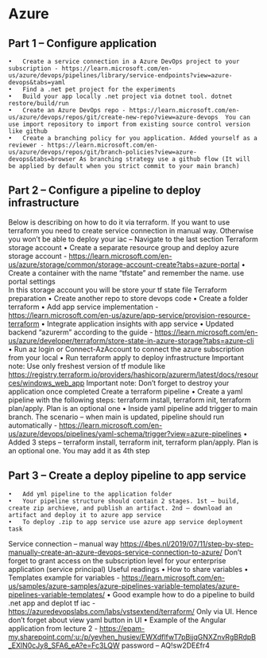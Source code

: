 # Azure
## Part 1 – Configure application
	•	Create a service connection in a Azure DevOps project to your subscription - https://learn.microsoft.com/en-us/azure/devops/pipelines/library/service-endpoints?view=azure-devops&tabs=yaml
	•	Find a .net pet project for the experiments
	•	Build your app locally .net project via dotnet tool. dotnet restore/build/run
	•	Create an Azure DevOps repo - https://learn.microsoft.com/en-us/azure/devops/repos/git/create-new-repo?view=azure-devops  You can use import repository to import from existing source control version like github
	•	Create a branching policy for you application. Added yourself as a reviewer - https://learn.microsoft.com/en-us/azure/devops/repos/git/branch-policies?view=azure-devops&tabs=browser As branching strategy use a github flow (It will be applied by default when you strict commit to your main branch)
## Part 2 – Configure a pipeline to deploy infrastructure 
Below is describing on how to do it via terraform. If you want to use terraform you need to create service connection in manual way. Otherwise you won’t be able to deploy your iac – Navigate to the last section
Terraform storage account 
	•	Create a separate resource group and deploy azure storage account - https://learn.microsoft.com/en-us/azure/storage/common/storage-account-create?tabs=azure-portal
	•	Create a container with the name “tfstate” and remember the name. use portal settings  
In this storage account you will be store your tf state file
Terraform preparation
	•	Create another repo to store devops code
	•	Create a folder terraform
	•	Add app service implementation - https://learn.microsoft.com/en-us/azure/app-service/provision-resource-terraform 
	•	Integrate application insights with app service
	•	Updated backend “azurerm” according to the guide - https://learn.microsoft.com/en-us/azure/developer/terraform/store-state-in-azure-storage?tabs=azure-cli 
	•	Run az login or Connect-AzAccount to connect the azure subscription from your local
	•	Run terraform apply to deploy infrastructure 
Important note: Use only freshest version of tf module like https://registry.terraform.io/providers/hashicorp/azurerm/latest/docs/resources/windows_web_app
Important note: Don’t forget to destroy your application once completed
Create a terraform pipeline
	•	Create a yaml pipeline with the following steps: terraform install, terraform init, terraform plan/apply. Plan is an optional one 
	•	Inside yaml pipeline add trigger to main branch. The scenario – when main is updated, pipeline should run automatically - https://learn.microsoft.com/en-us/azure/devops/pipelines/yaml-schema/trigger?view=azure-pipelines
	•	Added 3 steps – terraform install, terraform init, terraform plan/apply. Plan is an optional one. You may add it as 4th step
## Part 3 – Create a deploy pipeline to app service
	•	Add yml pipeline to the application folder
	•	Your pipeline structure should contain 2 stages. 1st – build, create zip archieve, and publish an artifact. 2nd – download an artifact and deploy it to azure app service 
	•	To deploy .zip to app service use azure app service deployment task
Service connection – manual way
https://4bes.nl/2019/07/11/step-by-step-manually-create-an-azure-devops-service-connection-to-azure/
Don’t forget to grant access on the subscription level for your enterprise application (service principal)
Useful readings 
	•	How to share variables 
	•	Templates example for variables - https://learn.microsoft.com/en-us/samples/azure-samples/azure-pipelines-variable-templates/azure-pipelines-variable-templates/
	•	Good example how to do a pipeline to build .net app and deplot tf iac - https://azuredevopslabs.com/labs/vstsextend/terraform/ Only via UI. Hence don’t forget about view yaml button in UI
	•	Example of the Angular application from lecture 2 - https://epam-my.sharepoint.com/:u:/p/yevhen_husiev/EWXdflfwT7pBijqGNXZnvRgBRdpB_EXlN0cJy8_SFA6_eA?e=Fc3LQW password – AQ!sw2DE£fr4
